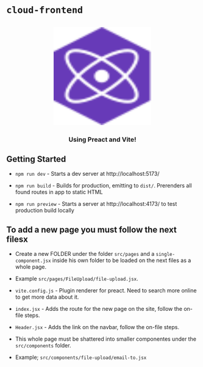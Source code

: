 # `cloud-frontend`

<h2 align="center">
  <img height="256" width="256" src="./src/assets/preact.svg">
</h2>

<h3 align="center">Using Preact and Vite!</h3>

## Getting Started

-   `npm run dev` - Starts a dev server at http://localhost:5173/

-   `npm run build` - Builds for production, emitting to `dist/`. Prerenders all found routes in app to static HTML

-   `npm run preview` - Starts a server at http://localhost:4173/ to test production build locally

## To add a new page you must follow the next filesx

- Create a new FOLDER under the folder `src/pages` and a `single-component.jsx` inside his own folder to be loaded on the next files as a whole page.

- Example `src/pages/FileUpload/file-upload.jsx`.

- `vite.config.js` - Plugin renderer for preact. Need to search more online to get more data about it.

- `index.jsx` - Adds the route for the new page on the site, follow the on-file steps.

- `Header.jsx` - Adds the link on the navbar, follow the on-file steps.

- This whole page must be shattered into smaller componentes under the `src/components` folder.

- Example; `src/components/file-upload/email-to.jsx`
